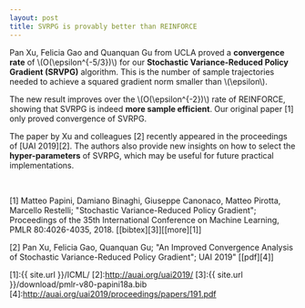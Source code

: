 ```yaml
---
layout: post
title: SVRPG is provably better than REINFORCE
---
```


Pan Xu, Felicia Gao and Quanquan Gu from UCLA proved a **convergence rate** of \\(O(\epsilon^{-5/3})\\) for our **Stochastic Variance-Reduced Policy Gradient (SRVPG)** algorithm.
This is the number of sample trajectories needed to achieve a squared gradient norm smaller than \\(\epsilon\\).

The new result improves over the \\(O(\epsilon^{-2})\\) rate of REINFORCE, showing that SVRPG is indeed **more sample efficient**. Our original paper \[1\] only proved convergence of SVRPG.

The paper by Xu and colleagues \[2\] recently appeared in the proceedings of [UAI 2019][2]. The authors also provide new insights on how to select the **hyper-parameters** of SVRPG, which may be useful for future practical implementations.

&nbsp;
&nbsp;

\[1\] Matteo Papini, Damiano Binaghi, Giuseppe Canonaco, Matteo Pirotta, Marcello Restelli; "Stochastic Variance-Reduced Policy Gradient"; Proceedings of the 35th International Conference on Machine Learning, PMLR 80:4026-4035, 2018. \[[bibtex][3]\]\[[more][1]\]

\[2\] Pan Xu, Felicia Gao, Quanquan Gu; "An Improved Convergence Analysis of Stochastic Variance-Reduced Policy Gradient"; UAI 2019" \[[pdf][4]\]

[1]:{{ site.url }}/ICML/
[2]:http://auai.org/uai2019/
[3]:{{ site.url }}/download/pmlr-v80-papini18a.bib
[4]:http://auai.org/uai2019/proceedings/papers/191.pdf
